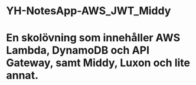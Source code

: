 ﻿# YH-NotesApp-AWS_JWT_Middy

# En skolövning som innehåller AWS Lambda, DynamoDB och API Gateway, samt Middy, Luxon och lite annat.
